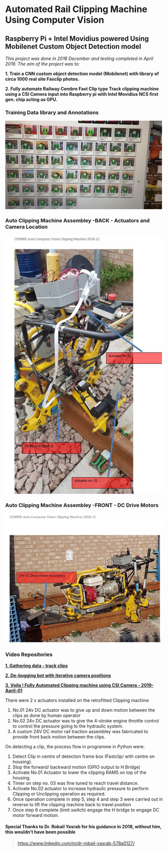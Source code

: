 # Automated Rail Clipping Machine Using Computer Vision

## Raspberry Pi + Intel Movidius powered Using Mobilenet Custom Object Detection model

_This project was done in 2018 December and testing completed in April 2019. The aim of the project was to:_ 

**1. Train a CNN custom object detection model (Mobilenet) with library of circa 1000 real site Fasclip photos.**

**2. Fully automate Railway Cembre Fast Clip type Track clipping machine using a CSI Camera input into Raspberry pi with Intel Movidius NCS first gen. chip acting as GPU.**

### Training Data library and Annotations
<img src="images/IMG-20180711-WA0001.jpg" width="500" >

### Auto Clipping Machine Assembley -BACK -  Actuators and Camera Location
<img src="images/testrigmarkup1.JPG" width="500" >

### Auto Clipping Machine Assembley -FRONT - DC Drive Motors
<img src="images/testrigmarkup2.JPG" width="500" >

### Video Repositories
[**1. Gathering data - track clips**](https://youtu.be/A-mPCbmTxfE)

[**2. De-bugging bot with iterative camera positions**](https://youtu.be/IfUMitkC7s4)

[**3. Voila ! Fully Automated Clipping machine using CSI Camera - 2019-April-01**](https://youtu.be/TpVamURulaU)

There were 2 x actuators installed on the retrofitted Clipping machine
1. No.01 24v DC actuator was to give up and down motion between the clips as done by human operator
2. No.02 24v DC actuator was to give the 4-stroke engine throttle control to control the pressure going to the hydraulic system.
3. A custom 24V DC motor rail traction assembley was fabricated to provide front back motion between the clips.

On detecting a clip, the process flow in programme in Python were:

1. Detect Clip in centre of detection frame box (Fastclip/ with centre on housing).
2. Stop the forward/ backward motion (GPIO output to H Bridge)
3. Activate No.01 Actuator to lower the clipping RAMS on top of the housing.
4. Timer on step no. 03 was fine tuned to reach travel distance.
5. Activate No.02 actuator to increase hydraulic pressure to perform Clipping or Unclipping operation as required.
6. Once operation complete in step 5, step 4 and step 3 were carried out in reverse to lift the clipping machine back to travel position
7. Once step 6 complete (limit switch) engage the H bridge to engage DC motor forward motion.

#### Special Thanks to Dr. Robail Yasrab for his guidance in 2018, without him, this wouldn't have been possible
>https://www.linkedin.com/in/dr-robail-yasrab-578a0127/


